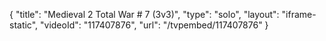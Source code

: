 {
    "title": "Medieval 2 Total War # 7 (3v3)",
    "type": "solo",
    "layout": "iframe-static",
    "videoId": "117407876",
    "url": "\/tvpembed\/117407876"
}